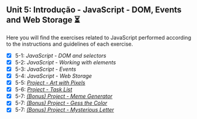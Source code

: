 ## Unit 5: Introdução - JavaScript - DOM, Events and Web Storage :hourglass_flowing_sand:

Here you will find the exercises related to JavaScript performed according to the instructions and guidelines of each exercise.

- [X] 5-1: _JavaScript - DOM and selectors_
- [X] 5-2: _JavaScript - Working with elements_
- [X] 5-3: _JavaScript - Events_
- [X] 5-4: _JavaScript - Web Storage_
- [X] 5-5: [_Project - Art with Pixels_](https://samuelsilvamelo.github.io/projects/pixel-art/index.html)
- [X] 5-6: [_Project - Task List_](https://samuelsilvamelo.github.io/projects/todo-list/index.html)
- [X] 5-7: [_(Bonus) Project - Meme Generator_](https://samuelsilvamelo.github.io/projects/meme-generator/index.html)
- [X] 5-7: [_(Bonus) Project - Gess the Color_](https://samuelsilvamelo.github.io/projects/color-guess/index.html)
- [X] 5-7: [_(Bonus) Project - Mysterious Letter_](https://samuelsilvamelo.github.io/projects/mistery-letter/index.html)
